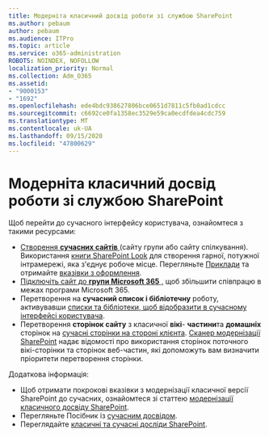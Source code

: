 ```yaml
---
title: Модерніта класичний досвід роботи зі службою SharePoint
ms.author: pebaum
author: pebaum
ms.audience: ITPro
ms.topic: article
ms.service: o365-administration
ROBOTS: NOINDEX, NOFOLLOW
localization_priority: Normal
ms.collection: Adm_O365
ms.assetid:
- "9000153"
- "1692"
ms.openlocfilehash: ede4bdc938627806bce0651d7811c5fb0ad1cdcc
ms.sourcegitcommit: c6692ce0fa1358ec3529e59ca0ecdfdea4cdc759
ms.translationtype: MT
ms.contentlocale: uk-UA
ms.lasthandoff: 09/15/2020
ms.locfileid: "47800629"
---
```

# <a name="modernize-your-classic-sharepoint-experience"></a>Модерніта класичний досвід роботи зі службою SharePoint

Щоб перейти до сучасного інтерфейсу користувача, ознайомтеся з такими ресурсами:

- [Створення **сучасних сайтів** ](https://support.office.com/article/create-a-team-site-in-sharepoint-ef10c1e7-15f3-42a3-98aa-b5972711777d) (сайту групи або сайту спілкування). Використання [книги SharePoint Look](https://lookbook.microsoft.com/assets/SharePoint_lookbook_2019.pdf) для створення гарної, потужної інтрамережі, яка з'єднує робоче місце. Перегляньте [Приклади](https://lookbook.microsoft.com/) та отримайте [вказівки з оформлення](https://spdesign.azurewebsites.net/).
- [Підключіть сайт до **групи Microsoft 365** ,](https://docs.microsoft.com/sharepoint/dev/transform/modernize-connect-to-office365-group) щоб збільшити співпрацю в межах програми Microsoft 365.
- Перетворення на **сучасний список і бібліотечну** роботу, активувавши [списки та бібліотеки, щоб відобразити в сучасному інтерфейсі користувача](https://docs.microsoft.com/sharepoint/dev/transform/modernize-userinterface-lists-and-libraries).
- Перетворення **сторінок сайту** з класичної **вікі**- **частини**та **домашніх** сторінок на [сучасні сторінки на стороні клієнта](https://docs.microsoft.com/sharepoint/dev/transform/modernize-userinterface-site-pages). [Сканер модернізації SharePoint](https://docs.microsoft.com/sharepoint/dev/transform/modernize-scanner) надає відомості про використання сторінок поточного вікі-сторінки та сторінок веб-частин, які допоможуть вам визначити пріоритети перетворення сторінки.

Додаткова інформація:

- Щоб отримати покрокові вказівки з модернізації класичної версії SharePoint до сучасних, ознайомтеся зі статтею [модернізації класичного досвіду SharePoint](https://docs.microsoft.com/sharepoint/dev/transform/modernize-classic-sites).
- Перегляньте Посібник із [сучасним досвідом](https://docs.microsoft.com/sharepoint/guide-to-sharepoint-modern-experience).
- Переглядайте [класичні та сучасні досліди SharePoint](https://support.office.com/article/sharepoint-classic-and-modern-experiences-5725c103-505d-4a6e-9350-300d3ec7d73f).
